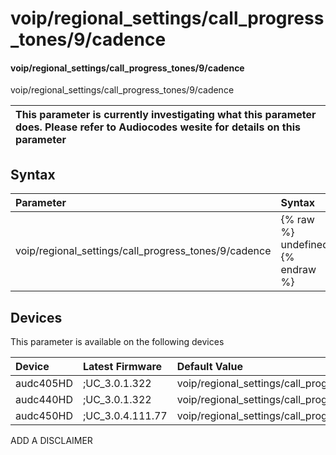﻿---
description: voip/regional_settings/call_progress_tones/9/cadence
search: false
---

# voip/regional_settings/call_progress_tones/9/cadence

#### voip/regional_settings/call_progress_tones/9/cadence

voip/regional_settings/call_progress_tones/9/cadence


| This parameter is currently investigating what this parameter does. Please refer to Audiocodes wesite for details on this parameter | 
| :--- |

## Syntax
| Parameter | Syntax |
| :--- | :--- |
|voip/regional_settings/call_progress_tones/9/cadence | {% raw %} undefined {% endraw %}|

## Devices
This parameter is available on the following devices

| Device | Latest Firmware | Default Value |
|:---|:---|:---|
| audc405HD | ;UC_3.0.1.322 | voip/regional_settings/call_progress_tones/9/cadence=1 
| audc440HD | ;UC_3.0.1.322 | voip/regional_settings/call_progress_tones/9/cadence=1 
| audc450HD | ;UC_3.0.4.111.77 | voip/regional_settings/call_progress_tones/9/cadence=1 

ADD A DISCLAIMER
